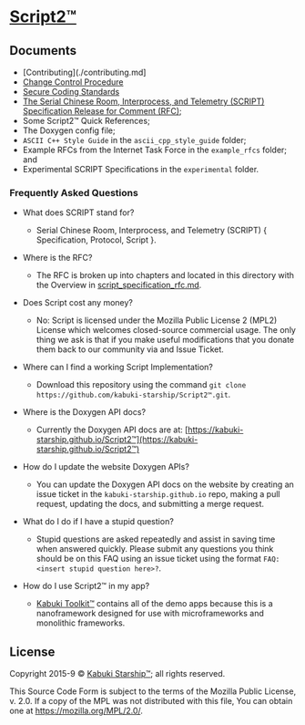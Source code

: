 # [Script2™](../readme.md)

## Documents

* [Contributing](./contributing.md]
* [Change Control Procedure](./change_control_procedure.md)
* [Secure Coding Standards](./standard_for_secure_coding.md)
* [The Serial Chinese Room, Interprocess, and Telemetry (SCRIPT) Specification Release for Comment (RFC)](https://github.com/kabuki-starship/Script2™/blob/master/docs/script_specification.md);
* Some Script2™ Quick References;
* The Doxygen config file;
* `ASCII C++ Style Guide` in the `ascii_cpp_style_guide` folder;
* Example RFCs from the Internet Task Force in the `example_rfcs` folder; and
* Experimental SCRIPT Specifications in the `experimental` folder.

### Frequently Asked Questions

* What does SCRIPT stand for?
  * Serial Chinese Room, Interprocess, and Telemetry (SCRIPT) { Specification, Protocol, Script }.

* Where is the RFC?
  * The RFC is broken up into chapters and located in this directory with the Overview in [script_specification_rfc.md](script_specification_rfc.md).

* Does Script cost any money?
  * No: Script is licensed under the Mozilla Public License 2 (MPL2) License which welcomes closed-source commercial usage. The only thing we ask is that if you make useful modifications that you donate them back to our community via and Issue Ticket.

* Where can I find a working Script Implementation?
  * Download this repository using the command `git clone https://github.com/kabuki-starship/Script2™.git`.

* Where is the Doxygen API docs?
  * Currently the Doxygen API docs are at: [https://kabuki-starship.github.io/Script2™](https://kabuki-starship.github.io/Script2™)

* How do I update the website Doxygen APIs?
  * You can update the Doxygen API docs on the website by creating an issue ticket in the `kabuki-starship.github.io` repo, making a pull request, updating the docs, and submitting a merge request.

* What do I do if I have a stupid question?
  * Stupid questions are asked repeatedly and assist in saving time when answered quickly. Please submit any questions you think should be on this FAQ using an issue ticket using the format `FAQ:<insert stupid question here>?`.

* How do I use Script2™ in my app?
  * [Kabuki Toolkit™](https://github.com/kabuki-starship/kabuki_toolkit) contains all of the demo apps because this is a nanoframework designed for use with microframeworks and monolithic frameworks.

## License

Copyright 2015-9 © [Kabuki Starship™](https://kabukistarship.com); all rights reserved.

This Source Code Form is subject to the terms of the Mozilla Public License, v. 2.0. If a copy of the MPL was not distributed with this file, You can obtain one at <https://mozilla.org/MPL/2.0/>.
